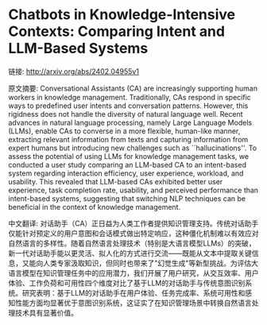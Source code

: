 # Chatbots in Knowledge-Intensive Contexts: Comparing Intent and LLM-Based Systems

链接: http://arxiv.org/abs/2402.04955v1

原文摘要:
Conversational Assistants (CA) are increasingly supporting human workers in
knowledge management. Traditionally, CAs respond in specific ways to predefined
user intents and conversation patterns. However, this rigidness does not handle
the diversity of natural language well. Recent advances in natural language
processing, namely Large Language Models (LLMs), enable CAs to converse in a
more flexible, human-like manner, extracting relevant information from texts
and capturing information from expert humans but introducing new challenges
such as ``hallucinations''. To assess the potential of using LLMs for knowledge
management tasks, we conducted a user study comparing an LLM-based CA to an
intent-based system regarding interaction efficiency, user experience,
workload, and usability. This revealed that LLM-based CAs exhibited better user
experience, task completion rate, usability, and perceived performance than
intent-based systems, suggesting that switching NLP techniques can be
beneficial in the context of knowledge management.

中文翻译:
对话助手（CA）正日益为人类工作者提供知识管理支持。传统对话助手仅能针对预定义的用户意图和会话模式做出特定响应，这种僵化机制难以有效应对自然语言的多样性。随着自然语言处理技术（特别是大语言模型LLMs）的突破，新一代对话助手能以更灵活、拟人化的方式进行交流——既能从文本中提取关键信息，又能向人类专家汲取知识，但同时也带来了"幻觉生成"等新型挑战。为评估大语言模型在知识管理任务中的应用潜力，我们开展了用户研究，从交互效率、用户体验、工作负荷和可用性四个维度对比了基于LLM的对话助手与传统意图识别系统。研究表明：基于LLM的对话助手在用户体验、任务完成率、系统可用性和感知性能方面均显著优于意图识别系统，这证实了在知识管理场景中转换自然语言处理技术具有显著价值。  


